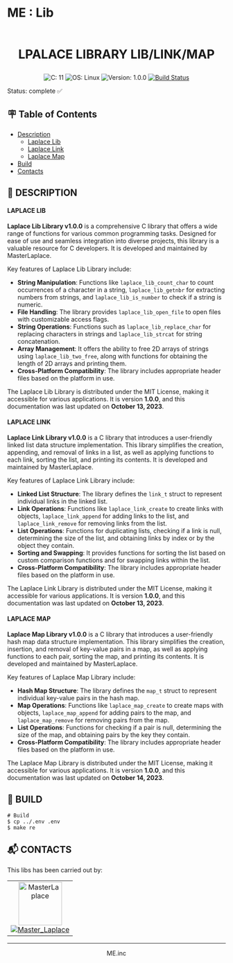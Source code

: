 # ME : Lib<br><br><p align="center">LPALACE LIBRARY LIB/LINK/MAP</p>

<p align="center">
  <a>
    <img src="https://img.shields.io/badge/C-11-blue?style=for-the-badge" alt="C: 11">
  </a><a>
    <img src="https://img.shields.io/badge/OS-Linux-blue?style=for-the-badge" alt="OS: Linux">
  </a><a>
    <img src="https://img.shields.io/badge/Version-1.0.0-blue?style=for-the-badge" alt="Version: 1.0.0">
  </a>
  <a href="https://github.com/MasterLaplace/Engine-3D/actions/workflows/build_libs.yml/badge.svg" alt="Build Status">
    <img src="https://github.com/MasterLaplace/Engine-3D/actions/workflows/build_laplace_libs.yml/badge.svg" alt="Build Status">
  </a>
</p>

Status: complete ✅


## :placard: Table of Contents
- [Description](#description)
  - [Laplace Lib](#laplace-lib)
  - [Laplace Link](#laplace-link)
  - [Laplace Map](#laplace-map)
- [Build](#build)
- [Contacts](#contacts)


<div id='description'/>

## :pencil: **DESCRIPTION**


<div id='laplace-lib'/>

#### **LAPLACE LIB**

**Laplace Lib Library v1.0.0** is a comprehensive C library that offers a wide range of functions for various common programming tasks. Designed for ease of use and seamless integration into diverse projects, this library is a valuable resource for C developers. It is developed and maintained by MasterLaplace.

Key features of Laplace Lib Library include:
- **String Manipulation**: Functions like `laplace_lib_count_char` to count occurrences of a character in a string, `laplace_lib_getnbr` for extracting numbers from strings, and `laplace_lib_is_number` to check if a string is numeric.
- **File Handling**: The library provides `laplace_lib_open_file` to open files with customizable access flags.
- **String Operations**: Functions such as `laplace_lib_replace_char` for replacing characters in strings and `laplace_lib_strcat` for string concatenation.
- **Array Management**: It offers the ability to free 2D arrays of strings using `laplace_lib_two_free`, along with functions for obtaining the length of 2D arrays and printing them.
- **Cross-Platform Compatibility**: The library includes appropriate header files based on the platform in use.

The Laplace Lib Library is distributed under the MIT License, making it accessible for various applications. It is version **1.0.0**, and this documentation was last updated on **October 13, 2023**.


<div id='laplace-link'/>

#### **LAPLACE LINK**

**Laplace Link Library v1.0.0** is a C library that introduces a user-friendly linked list data structure implementation. This library simplifies the creation, appending, and removal of links in a list, as well as applying functions to each link, sorting the list, and printing its contents. It is developed and maintained by MasterLaplace.

Key features of Laplace Link Library include:
- **Linked List Structure**: The library defines the `link_t` struct to represent individual links in the linked list.
- **Link Operations**: Functions like `laplace_link_create` to create links with objects, `laplace_link_append` for adding links to the list, and `laplace_link_remove` for removing links from the list.
- **List Operations**: Functions for duplicating lists, checking if a link is null, determining the size of the list, and obtaining links by index or by the object they contain.
- **Sorting and Swapping**: It provides functions for sorting the list based on custom comparison functions and for swapping links within the list.
- **Cross-Platform Compatibility**: The library includes appropriate header files based on the platform in use.

The Laplace Link Library is distributed under the MIT License, making it accessible for various applications. It is version **1.0.0**, and this documentation was last updated on **October 13, 2023**.


<div id='laplace-map'/>

#### **LAPLACE MAP**

**Laplace Map Library v1.0.0** is a C library that introduces a user-friendly hash map data structure implementation. This library simplifies the creation, insertion, and removal of key-value pairs in a map, as well as applying functions to each pair, sorting the map, and printing its contents. It is developed and maintained by MasterLaplace.

Key features of Laplace Map Library include:
- **Hash Map Structure**: The library defines the `map_t` struct to represent individual key-value pairs in the hash map.
- **Map Operations**: Functions like `laplace_map_create` to create maps with objects, `laplace_map_append` for adding pairs to the map, and `laplace_map_remove` for removing pairs from the map.
- **List Operations**: Functions for checking if a pair is null, determining the size of the map, and obtaining pairs by the key they contain.
- **Cross-Platform Compatibility**: The library includes appropriate header files based on the platform in use.

The Laplace Map Library is distributed under the MIT License, making it accessible for various applications. It is version **1.0.0**, and this documentation was last updated on **October 14, 2023**.


<div id='build'/>

## :truck: **BUILD**

```shell
# Build
$ cp ../.env .env
$ make re
```

<div id='contacts'/>

## :mailbox_with_mail: **CONTACTS**

This libs has been carried out by:

<table align="center">
    <tbody>
        <tr>
            <td align="center"><a href="https://github.com/MasterLaplace/"><img src="https://avatars.githubusercontent.com/MasterLaplace?v=4?s=100" width="100px;" alt="MasterLaplace"/><br/><a href="https://github.com/MasterLaplace/"><img src="https://img.shields.io/github/followers/MasterLaplace?label=Master_Laplace&style=social" alt="Master_Laplace"/></a></td>
        </tr>
    </tbody>
</table>

---
<p align="center">ME.inc</p>
